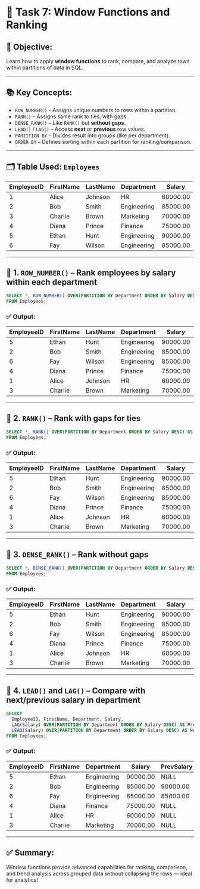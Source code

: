 # 🧮 Task 7: Window Functions and Ranking

## 🎯 Objective:
Learn how to apply **window functions** to rank, compare, and analyze rows within partitions of data in SQL.

---

## 📚 Key Concepts:
- `ROW_NUMBER()` – Assigns unique numbers to rows within a partition.
- `RANK()` – Assigns same rank to ties, with gaps.
- `DENSE_RANK()` – Like `RANK()` but **without gaps**.
- `LEAD()` / `LAG()` – Access **next** or **previous** row values.
- `PARTITION BY` – Divides result into groups (like per department).
- `ORDER BY` – Defines sorting within each partition for ranking/comparison.

---

## 🗂️ Table Used: `Employees`

| EmployeeID | FirstName | LastName | Department  | Salary   |
|------------|-----------|----------|-------------|----------|
| 1          | Alice     | Johnson  | HR          | 60000.00 |
| 2          | Bob       | Smith    | Engineering | 85000.00 |
| 3          | Charlie   | Brown    | Marketing   | 70000.00 |
| 4          | Diana     | Prince   | Finance     | 75000.00 |
| 5          | Ethan     | Hunt     | Engineering | 90000.00 |
| 6          | Fay       | Wilson   | Engineering | 85000.00 |

---

## 🔹 1. `ROW_NUMBER()` – Rank employees by salary within each department

```sql
SELECT *, ROW_NUMBER() OVER(PARTITION BY Department ORDER BY Salary DESC) AS RowNum 
FROM Employees;
```

### ✅ Output:

| EmployeeID | FirstName | LastName | Department  | Salary   | RowNum |
|------------|-----------|----------|-------------|----------|--------|
| 5          | Ethan     | Hunt     | Engineering | 90000.00 | 1      |
| 2          | Bob       | Smith    | Engineering | 85000.00 | 2      |
| 6          | Fay       | Wilson   | Engineering | 85000.00 | 3      |
| 4          | Diana     | Prince   | Finance     | 75000.00 | 1      |
| 1          | Alice     | Johnson  | HR          | 60000.00 | 1      |
| 3          | Charlie   | Brown    | Marketing   | 70000.00 | 1      |

---

## 🔹 2. `RANK()` – Rank with gaps for ties

```sql
SELECT *, RANK() OVER(PARTITION BY Department ORDER BY Salary DESC) AS RankBySalary 
FROM Employees;
```

### ✅ Output:

| EmployeeID | FirstName | LastName | Department  | Salary   | RankBySalary |
|------------|-----------|----------|-------------|----------|--------------|
| 5          | Ethan     | Hunt     | Engineering | 90000.00 | 1            |
| 2          | Bob       | Smith    | Engineering | 85000.00 | 2            |
| 6          | Fay       | Wilson   | Engineering | 85000.00 | 2            |
| 4          | Diana     | Prince   | Finance     | 75000.00 | 1            |
| 1          | Alice     | Johnson  | HR          | 60000.00 | 1            |
| 3          | Charlie   | Brown    | Marketing   | 70000.00 | 1            |

---

## 🔹 3. `DENSE_RANK()` – Rank without gaps

```sql
SELECT *, DENSE_RANK() OVER(PARTITION BY Department ORDER BY Salary DESC) AS DenseRank 
FROM Employees;
```

### ✅ Output:

| EmployeeID | FirstName | LastName | Department  | Salary   | DenseRank |
|------------|-----------|----------|-------------|----------|-----------|
| 5          | Ethan     | Hunt     | Engineering | 90000.00 | 1         |
| 2          | Bob       | Smith    | Engineering | 85000.00 | 2         |
| 6          | Fay       | Wilson   | Engineering | 85000.00 | 2         |
| 4          | Diana     | Prince   | Finance     | 75000.00 | 1         |
| 1          | Alice     | Johnson  | HR          | 60000.00 | 1         |
| 3          | Charlie   | Brown    | Marketing   | 70000.00 | 1         |

---

## 🔹 4. `LEAD()` and `LAG()` – Compare with next/previous salary in department

```sql
SELECT 
  EmployeeID, FirstName, Department, Salary,
  LAG(Salary) OVER(PARTITION BY Department ORDER BY Salary DESC) AS PrevSalary,
  LEAD(Salary) OVER(PARTITION BY Department ORDER BY Salary DESC) AS NextSalary
FROM Employees;
```

### ✅ Output:

| EmployeeID | FirstName | Department  | Salary   | PrevSalary | NextSalary |
|------------|-----------|-------------|----------|------------|------------|
| 5          | Ethan     | Engineering | 90000.00 | NULL       | 85000.00   |
| 2          | Bob       | Engineering | 85000.00 | 90000.00   | 85000.00   |
| 6          | Fay       | Engineering | 85000.00 | 85000.00   | NULL       |
| 4          | Diana     | Finance     | 75000.00 | NULL       | NULL       |
| 1          | Alice     | HR          | 60000.00 | NULL       | NULL       |
| 3          | Charlie   | Marketing   | 70000.00 | NULL       | NULL       |

---

## ✅ Summary:
Window functions provide advanced capabilities for ranking, comparison, and trend analysis across grouped data without collapsing the rows — ideal for analytics!
